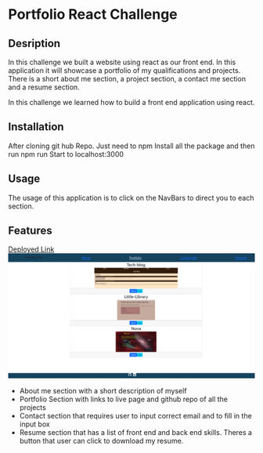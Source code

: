 # Portfolio React Challenge

## Desription
In this challenge we built a website using react as our front end. In this application it will showcase a portfolio of my qualifications and projects. There is a short about me section, a project section, a contact me section and a resume section.

In this challenge we learned how to build a front end application using react.

## Installation
After cloning git hub Repo. Just need to npm Install all the package and then run npm run Start to localhost:3000

## Usage 
The usage of this application is to click on the NavBars to direct you to each section. 

## Features
[Deployed Link](https://howardlee2022.github.io/portfolio-react-challenge/)
![screenshot](./screenshot.png)
- About me section with a short description of myself
- Portfolio Section with links to live page and github repo of all the projects
- Contact section that requires user to input correct email and to fill in the input box
- Resume section that has a list of front end and back end skills. Theres a button that user can click to download my resume.